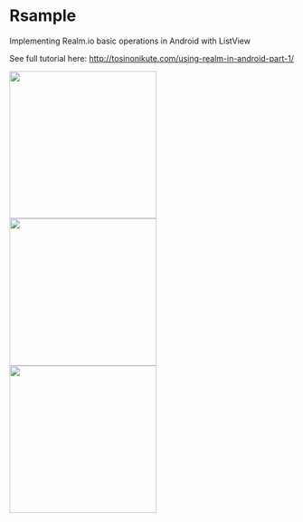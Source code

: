 # Rsample

Implementing Realm.io basic operations in Android with ListView

See full tutorial here: http://tosinonikute.com/using-realm-in-android-part-1/

<a href="#"><img src="http://www.tosinonikute.com/wp-content/themes/author/images/screenshot1.png" align="left" width="260" ></a>

<a href="#"><img src="http://www.tosinonikute.com/wp-content/themes/author/images/screenshot2.png" align="left" width="260" ></a>

<a href="#"><img src="http://www.tosinonikute.com/wp-content/themes/author/images/screenshot2.png" align="left" width="260" ></a>


